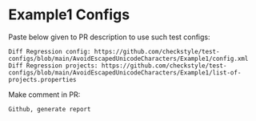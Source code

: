 # Example1 Configs
Paste below given to PR description to use such test configs:
```
Diff Regression config: https://github.com/checkstyle/test-configs/blob/main/AvoidEscapedUnicodeCharacters/Example1/config.xml
Diff Regression projects: https://github.com/checkstyle/test-configs/blob/main/AvoidEscapedUnicodeCharacters/Example1/list-of-projects.properties
```
Make comment in PR:
```
Github, generate report
```
